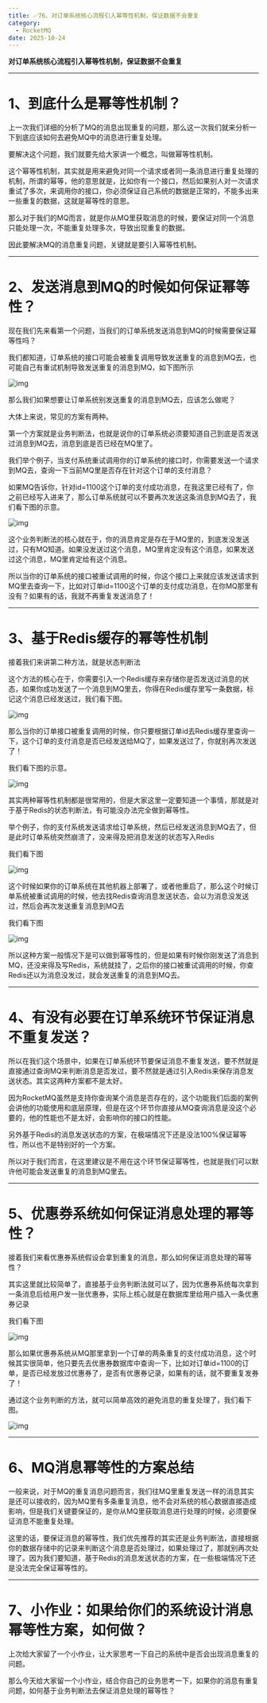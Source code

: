 ```yaml
---
title: ✅76、对订单系统核心流程引入幂等性机制，保证数据不会重复
category:
  - RocketMQ
date: 2025-10-24
---
```



**对订单系统核心流程引入幂等性机制，保证数据不会重复**

---

# 1、到底什么是幂等性机制？

上一次我们详细的分析了MQ的消息出现重复的问题，那么这一次我们就来分析一下到底应该如何去避免MQ中的消息进行重复处理。

要解决这个问题，我们就要先给大家讲一个概念，叫做幂等性机制。

这个幂等性机制，其实就是用来避免对同一个请求或者同一条消息进行重复处理的机制，所谓的幂等，他的意思就是，比如你有一个接口，然后如果别人对一次请求重试了多次，来调用你的接口，你必须保证自己系统的数据是正常的，不能多出来一些重复的数据，这就是幂等性的意思。

那么对于我们的MQ而言，就是你从MQ里获取消息的时候，要保证对同一个消息只能处理一次，不能重复处理多次，导致出现重复的数据。

因此要解决MQ的消息重复问题，关键就是要引入幂等性机制。

---

# 2、发送消息到MQ的时候如何保证幂等性？

现在我们先来看第一个问题，当我们的订单系统发送消息到MQ的时候需要保证幂等性吗？

我们都知道，订单系统的接口可能会被重复调用导致发送重复的消息到MQ去，也可能自己有重试机制导致发送重复的消息到MQ，如下图所示

![img](https://studyimages.oss-cn-beijing.aliyuncs.com/img/RocketMQ/202309/202309211027264.png)       

那么我们如果想要让订单系统别发送重复的消息到MQ去，应该怎么做呢？

大体上来说，常见的方案有两种。

第一个方案就是业务判断法，也就是说你的订单系统必须要知道自己到底是否发送过消息到MQ去，消息到底是否已经在MQ里了。

我们举个例子，当支付系统重试调用你的订单系统的接口时，你需要发送一个请求到MQ去，查询一下当前MQ里是否存在针对这个订单的支付消息？

如果MQ告诉你，针对id=1100这个订单的支付成功消息，在我这里已经有了，你之前已经写入进来了，那么订单系统就可以不要再次发送这条消息到MQ去了，我们看下图的示意。

![img](https://studyimages.oss-cn-beijing.aliyuncs.com/img/RocketMQ/202309/202309211027466.png)       

这个业务判断法的核心就在于，你的消息肯定是存在于MQ里的，到底发没发送过，只有MQ知道。如果没发送过这个消息，MQ里肯定没有这个消息，如果发送过这个消息，MQ里肯定给有这个消息。

所以当你的订单系统的接口被重试调用的时候，你这个接口上来就应该发送请求到MQ里去查询一下，比如对订单id=1100这个订单的支付成功消息，在你MQ那里有没有？如果有的话，我就不再重复发送消息了！

---

# 3、基于Redis缓存的幂等性机制

接着我们来讲第二种方法，就是状态判断法

这个方法的核心在于，你需要引入一个Redis缓存来存储你是否发送过消息的状态，如果你成功发送了一个消息到MQ里去，你得在Redis缓存里写一条数据，标记这个消息已经发送过，我们看下图。

![img](https://studyimages.oss-cn-beijing.aliyuncs.com/img/RocketMQ/202309/202309211028675.png)       

那么当你的订单接口被重复调用的时候，你只要根据订单id去Redis缓存里查询一下，这个订单的支付消息是否已经发送给MQ了，如果发送过了，你就别再次发送了！

我们看下图的示意。

![img](https://studyimages.oss-cn-beijing.aliyuncs.com/img/RocketMQ/202309/202309211028444.png)       

其实两种幂等性机制都是很常用的，但是大家这里一定要知道一个事情，那就是对于基于Redis的状态判断法，有可能没办法完全做到幂等性。

举个例子，你的支付系统发送请求给订单系统，然后已经发送消息到MQ去了，但是此时订单系统突然崩溃了，没来得及把消息发送的状态写入Redis

我们看下图

![img](https://studyimages.oss-cn-beijing.aliyuncs.com/img/RocketMQ/202309/202309211028462.png)       

这个时候如果你的订单系统在其他机器上部署了，或者他重启了，那么这个时候订单系统被重试调用的时候，他去找Redis查询消息发送状态，会以为消息没发送过，然后会再次发送重复消息到MQ去

我们看下图

![img](https://studyimages.oss-cn-beijing.aliyuncs.com/img/RocketMQ/202309/202309211028746.png)       

所以这种方案一般情况下是可以做到幂等性的，但是如果有时候你刚发送了消息到MQ，还没来得及写Redis，系统就挂了，之后你的接口被重试调用的时候，你查Redis还以为消息没发过，就会发送重复的消息到MQ去。

---

# 4、有没有必要在订单系统环节保证消息不重复发送？

所以在我们这个场景中，如果在订单系统环节要保证消息不重复发送，要不然就是直接通过查询MQ来判断消息是否发过，要不然就是通过引入Redis来保存消息发送状态。其实这两种方案都不是太好。

因为RocketMQ虽然是支持你查询某个消息是否存在的，这个功能我们后面的案例会讲他的功能使用和底层原理，但是在这个环节你直接从MQ查询消息是没这个必要的，他的性能也不是太好，会影响你的接口的性能。

另外基于Redis的消息发送状态的方案，在极端情况下还是没法100%保证幂等性，所以也不是特别好的一个方案。

所以对于我们而言，在这里建议是不用在这个环节保证幂等性，也就是我们可以默许他可能会发送重复的消息到MQ里去。

---

# 5、优惠券系统如何保证消息处理的幂等性？

接着我们来看优惠券系统假设会拿到重复的消息，那么如何保证消息处理的幂等性？

其实这里就比较简单了，直接基于业务判断法就可以了，因为优惠券系统每次拿到一条消息后给用户发一张优惠券，实际上核心就是在数据库里给用户插入一条优惠券记录

我们看下图

![img](https://studyimages.oss-cn-beijing.aliyuncs.com/img/RocketMQ/202309/202309211028914.png)       

那么如果优惠券系统从MQ那里拿到一个订单的两条重复的支付成功消息，这个时候其实很简单，他只要先去优惠券数据库中查询一下，比如对订单id=1100的订单，是否已经发放过优惠券了，是否有优惠券记录，如果有的话，就不要重复发券了！

通过这个业务判断的方法，就可以简单高效的避免消息的重复处理了，我们看下图。

![img](https://studyimages.oss-cn-beijing.aliyuncs.com/img/RocketMQ/202309/202309211029917.png)

---

# 6、MQ消息幂等性的方案总结

一般来说，对于MQ的重复消息问题而言，我们往MQ里重复发送一样的消息其实是还可以接收的，因为MQ里有多条重复消息，他不会对系统的核心数据直接造成影响，但是我们关键要保证的，是你从MQ里获取消息进行处理的时候，必须要保证消息不能重复处理。

这里的话，要保证消息的幂等性，我们优先推荐的其实还是业务判断法，直接根据你的数据存储中的记录来判断这个消息是否处理过，如果处理过了，那就别再次处理了。因为我们要知道，基于Redis的消息发送状态的方案，在一些极端情况下还是没法完全保证幂等性的。

---

# 7、小作业：如果给你们的系统设计消息幂等性方案，如何做？

上次给大家留了一个小作业，让大家思考一下自己的系统中是否会出现消息重复的问题。

那么今天给大家留一个小作业，结合你自己的业务思考一下，如果你的消息有重复问题，如何基于业务判断法去保证消息处理的幂等性？